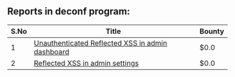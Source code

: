 ## Reports in deconf program:
| S.No | Title | Bounty |
| ---- | ----- | ------ |
| 1 | [Unauthenticated Reflected XSS in admin dashboard](https://hackerone.com/reports/297434) | $0.0 |
| 2 | [Reflected XSS in admin settings](https://hackerone.com/reports/303480) | $0.0 |